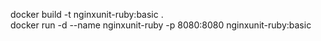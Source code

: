 docker build -t nginxunit-ruby:basic .  
docker run -d --name nginxunit-ruby -p 8080:8080 nginxunit-ruby:basic  